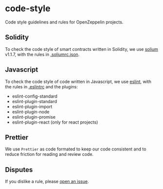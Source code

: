 # code-style

Code style guidelines and rules for OpenZeppelin projects.

## Solidity

To check the code style of smart contracts written in Solidity, we use
[solium](https://github.com/duaraghav8/Solium) v1.1.7, with the rules in
[.soliumrc.json](.soliumrc.json).

## Javascript

To check the code style of code written in Javascript, we use
[eslint](https://eslint.org/), with the rules in
[.eslintrc](.eslintrc) and the plugins:

- eslint-config-standard
- eslint-plugin-standard
- eslint-plugin-import
- eslint-plugin-node
- eslint-plugin-promise
- eslint-plugin-react (only for react projects)

## Prettier

We use `Prettier` as code formated to keep our code consistent and to reduce friction for reading and review code.

## Disputes

If you dislike a rule, please
[open an issue](https://github.com/OpenZeppelin/code-style/issues).
